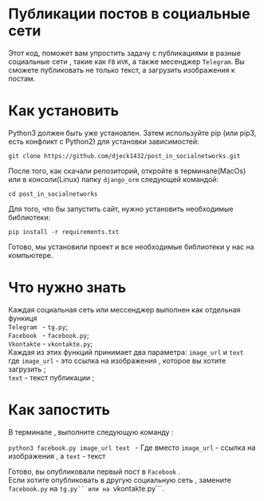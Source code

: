 # Публикации постов в социальные сети 

 Этот код, поможет вам упростить задачу с публикациями в разные социальные сети , такие как ```FB``` и```VK```, 
а также месенджер ```Telegram```. Вы сможете публиковать не только текст, а загрузить изображения к постам.

# Как установить 


Python3 должен быть уже установлен. Затем используйте pip (или pip3, есть конфликт с Python2) для установки зависимостей:<br>

``` git clone https://github.com/djeck1432/post_in_socialnetworks.git ```

После того, как скачали репозиторий, откройте в терминале(MacOs) или в консоли(Linux) папку ```django_orm``` следующей командой:<br>

```cd post_in_socialnetworks```

Для того, что бы запустить сайт, нужно установить необходимые библиотеки:<br>

```pip install -r requirements.txt ```

Готово, мы установили проект и все необходимые библиотеки у нас на компьютере.

# Что нужно знать

Каждая социальная сеть или мессенджер выполнен как отдельная функиця 
<br>
```Telegram ``` - ```tg.py```;
<br>
```Facebook ``` - ```facebook.py```;
<br>
```Vkontakte``` - ```vkontakte.py```;
<br>
Каждая из этих функций принимает два параметра: ```image_url``` и ```text``` 
<br> где ```image_url``` - это ссылка на изображения , которое вы хотите загрузить ;
<br>
```text``` - текст публикации ;

# Как запостить 

В терминале , выполните следующую команду :

```python3 facebook.py image_url text ``` - Где вместо ```image_url``` - ссылка на изображения , а ```text``` - текст

Готово, вы опубликовали первый пост в ```Facebook``` .
<br>
Если хотите опубликовать в другую социальную сеть , замените ```facebook.py``` на ```tg.py`` или на ```vkontakte.py```.

